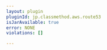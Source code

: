 ```yaml
---
layout: plugin
pluginId: jp.classmethod.aws.route53
isJarAvailable: true
error: NONE
violations: []

---
```

